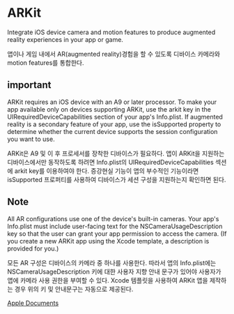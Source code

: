 # ARKit
Integrate iOS device camera and motion features to produce augmented reality experiences in your app or game.

앱이나 게임 내에서 AR(augmented reality)경험을 할 수 있도록 디바이스 카메라와 motion features를 통합한다.

## important
ARKit requires an iOS device with an A9 or later processor.
To make your app available only on devices supporting ARKit, use the arkit key in the UIRequiredDeviceCapabilities section of your app's Info.plist. If augmented reality is a secondary feature of your app, use the isSupported property to determine whether the current device supports the session configuration you want to use.

ARKit은 A9 및 이 후 프로세서를 장착한 디바이스가 필요하다. 앱이 ARKit을 지원하는 디바이스에서만 동작하도록 하려면 Info.plist의 UIRequiredDeviceCapabilities 섹션에 arkit key를 이용하여야 한다.
증강현실 기능이 앱의 부수적인 기능이라면 isSupported 프로퍼티를 사용하여 디바이스가 세션 구성을 지원하는지 확인하면 된다.

## Note
All AR configurations use one of the device's built-in cameras. Your app's Info.plist must include user-facing text for the NSCameraUsageDescription key so that the user can grant your app permission to access the camera. (If you create a new ARKit app using the Xcode template, a description is provided for you.)

모든 AR 구성은 디바이스의 카메라 중 하나를 사용한다. 따라서 앱의  Info.plist에는 NSCameraUsageDescription 키에 대한 사용자 지향 안내 문구가 있어야 사용자가 앱에 카메라 사용 권한을 부여할 수 있다. Xcode 템플릿을 사용하여 ARKit 앱을 제작하는 경우 위의 키 및 안내문구는 자동으로 제공된다.


[Apple Documents][apple]

[apple]: https://developer.apple.com/documentation/arkit
